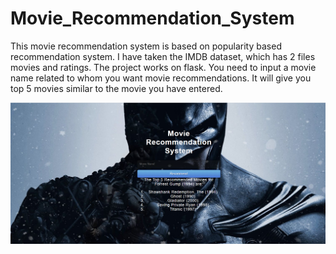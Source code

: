 # Movie_Recommendation_System

This movie recommendation system is based on popularity based recommendation system. I have taken the IMDB dataset, which has 2 files movies and ratings. The project works on flask. You need to input a movie name related to whom you want movie recommendations. It will give you top 5 movies similar to the movie you have entered. 


 ![](images/image.png)

